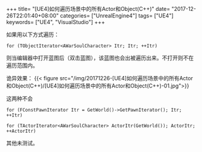 +++
title= "[UE4]如何遍历场景中的所有Actor和Object(C++)"
date= "2017-12-26T22:01:40+08:00"
categories= ["UnrealEngine4"]
tags= ["UE4"]
keywords= ["UE4", "VisualStudio"]
+++

如果用以下方式遍历：

	for (TObjectIterator<AWarSoulCharacter> Itr; Itr; ++Itr)
	
则当编辑器中打开蓝图后（双击蓝图），该蓝图也会出被遍历出来。不打开则不在遍历范围内。

诡异效果：
{{< figure src="/img/20171226-[UE4]如何遍历场景中的所有Actor和Object(C++)/[UE4]如何遍历场景中的所有Actor和Object(C++)-01.jpg">}}


这两种不会

	for (FConstPawnIterator Itr = GetWorld()->GetPawnIterator(); Itr; ++Itr)
	
	for (TActorIterator<AWarSoulCharacter> ActorItr(GetWorld()); ActorItr; ++ActorItr)

其他未测试。